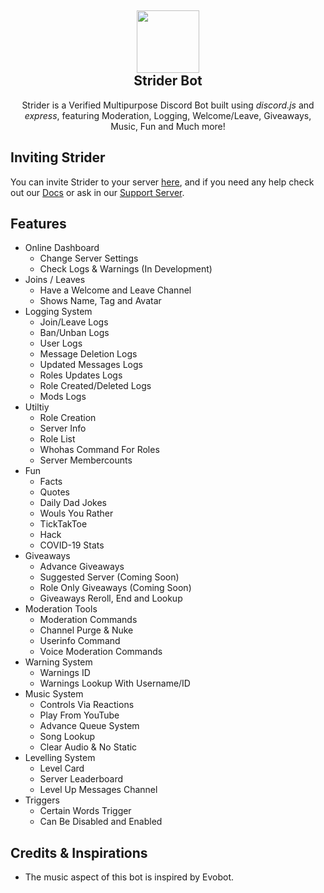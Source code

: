 <h2 align='center'>
  <img src="https://striderbot.net/StriderLogo.jpeg" height='100px' width='100px' />
<br>
Strider Bot </h2>
  <p align="center">
Strider is a Verified Multipurpose Discord Bot built using <i>discord.js</i> and <i>express</i>, featuring Moderation, Logging, Welcome/Leave, Giveaways, Music, Fun and Much more! </p>

<h2> Inviting Strider </h2>

You can invite Strider to your server <a href="#">here</a>, and if you need any help check out our <a href="https://docs.striderbot.net">Docs</a> or ask in our <a href="https://discord.gg/Xq5SdMEUSY">Support Server</a>.

<h2> Features </h2>

- Online Dashboard
  - Change Server Settings
  - Check Logs & Warnings (In Development)
- Joins / Leaves
  - Have a Welcome and Leave Channel
  - Shows Name, Tag and Avatar
- Logging System
  - Join/Leave Logs
  - Ban/Unban Logs
  - User Logs
  - Message Deletion Logs
  - Updated Messages Logs
  - Roles Updates Logs
  - Role Created/Deleted Logs
  - Mods Logs
- Utiltiy
  - Role Creation
  - Server Info
  - Role List
  - Whohas Command For Roles
  - Server Membercounts
- Fun 
  - Facts
  - Quotes
  - Daily Dad Jokes
  - Wouls You Rather
  - TickTakToe
  - Hack
  - COVID-19 Stats
- Giveaways
  - Advance Giveaways
  - Suggested Server (Coming Soon)
  - Role Only Giveaways (Coming Soon)
  - Giveaways Reroll, End and Lookup
- Moderation Tools
  - Moderation Commands
  - Channel Purge & Nuke
  - Userinfo Command
  - Voice Moderation Commands
- Warning System
  - Warnings ID
  - Warnings Lookup With Username/ID
- Music System
  - Controls Via Reactions 
  - Play From YouTube
  - Advance Queue System
  - Song Lookup
  - Clear Audio & No Static
- Levelling System
  - Level Card
  - Server Leaderboard
  - Level Up Messages Channel
- Triggers
  - Certain Words Trigger
  - Can Be Disabled and Enabled

<h2> Credits & Inspirations </h2>

- The music aspect of this bot is inspired by Evobot.
